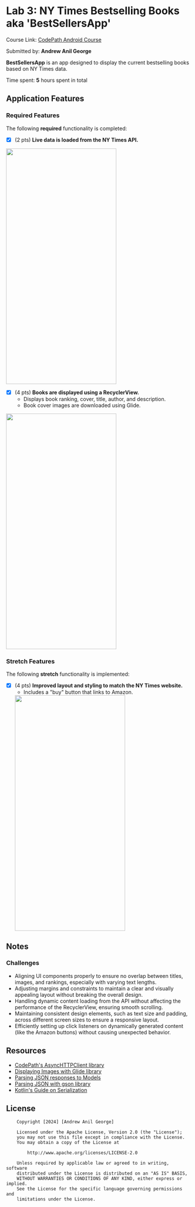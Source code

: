 # Lab 3: NY Times Bestselling Books aka 'BestSellersApp'

Course Link: [CodePath Android Course](https://courses.codepath.org/courses/and102/unit/3#!labs)

Submitted by: **Andrew Anil George** <!-- Replace 'Your Name Here' with your actual name -->

**BestSellersApp** is an app designed to display the current bestselling books based on NY Times data.

Time spent: **5** hours spent in total <!-- Replace 'X' with the number of hours you spent on this project -->

## Application Features

### Required Features

The following **required** functionality is completed:

- [X] (2 pts) **Live data is loaded from the NY Times API.**
<img src="https://github.com/user-attachments/assets/097203fd-2f6b-4263-8128-2a2f37438e53" width="300" height="640"/>

- [X] (4 pts) **Books are displayed using a RecyclerView.**
    - Displays book ranking, cover, title, author, and description.
    - Book cover images are downloaded using Glide.
<img src="https://github.com/user-attachments/assets/0de82e58-be8d-41ae-b0ec-21e87f9ec013" width="300" height="640"/>

### Stretch Features

The following **stretch** functionality is implemented:

- [X] (4 pts) **Improved layout and styling to match the NY Times website.**
    - Includes a "buy" button that links to Amazon.
  <img src="https://github.com/user-attachments/assets/33d31643-f6f0-4ed9-904a-7e6b3c853063" width="300" height="640"/>

## Notes

### Challenges
- Aligning UI components properly to ensure no overlap between titles, images, and rankings, especially with varying text lengths.
- Adjusting margins and constraints to maintain a clear and visually appealing layout without breaking the overall design.
- Handling dynamic content loading from the API without affecting the performance of the RecyclerView, ensuring smooth scrolling.
- Maintaining consistent design elements, such as text size and padding, across different screen sizes to ensure a responsive layout.
- Efficiently setting up click listeners on dynamically generated content (like the Amazon buttons) without causing unexpected behavior.

## Resources

- [CodePath's AsyncHTTPClient library](https://guides.codepath.org/android/Using-CodePath-Async-Http-Client)
- [Displaying Images with Glide library](https://guides.codepath.org/android/Displaying-Images-with-the-Glide-Library)
- [Parsing JSON responses to Models](https://guides.codepath.org/android/converting-json-to-models)
- [Parsing JSON with gson library](https://guides.codepath.org/android/Leveraging-the-Gson-Library#parsing-the-response)
- [Kotlin's Guide on Serialization](https://kotlinlang.org/docs/serialization.html)

## License

```plaintext
    Copyright [2024] [Andrew Anil George]

    Licensed under the Apache License, Version 2.0 (the "License");
    you may not use this file except in compliance with the License.
    You may obtain a copy of the License at

        http://www.apache.org/licenses/LICENSE-2.0

    Unless required by applicable law or agreed to in writing, software
    distributed under the License is distributed on an "AS IS" BASIS,
    WITHOUT WARRANTIES OR CONDITIONS OF ANY KIND, either express or implied.
    See the License for the specific language governing permissions and
    limitations under the License.
